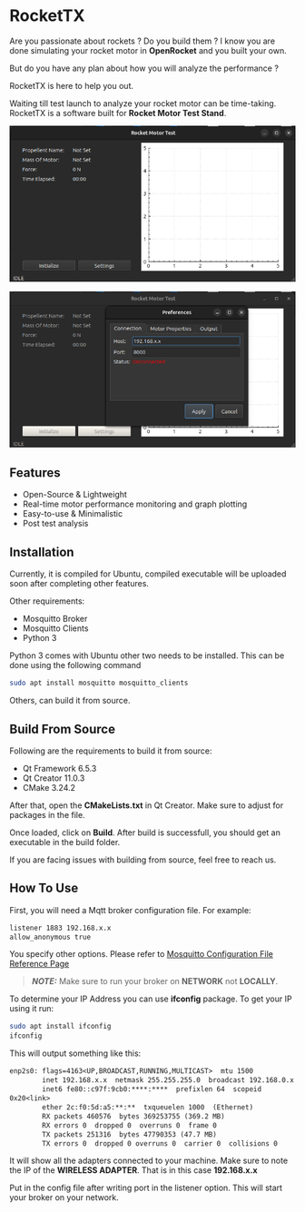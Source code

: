 
# RocketTX

Are you passionate about rockets ? Do you build them ? 
I know you are done simulating your rocket motor in **OpenRocket** and you built your own. 

But do you have any plan about how you will analyze the performance ?

RocketTX is here to help you out.

Waiting till test launch to analyze your rocket motor can be time-taking. RocketTX is a software built for **Rocket Motor Test Stand**. 



![App Screenshot](https://raw.githubusercontent.com/Raghav67816/RocketTX/main/Screenshots/1.png)

![App Screenshot](https://raw.githubusercontent.com/Raghav67816/RocketTX/main/Screenshots/2.png)


## Features

- Open-Source & Lightweight
- Real-time motor performance monitoring and graph plotting
- Easy-to-use & Minimalistic
- Post test analysis


## Installation

Currently, it is compiled for Ubuntu, compiled executable will be uploaded soon after completing other features.

Other requirements:
- Mosquitto Broker
- Mosquitto Clients
- Python 3

Python 3 comes with Ubuntu other two needs to be installed. This can be done using the following command

```bash
sudo apt install mosquitto mosquitto_clients
```

Others, can build it from source.

## Build From Source
Following are the requirements to build it from source:

- Qt Framework 6.5.3
- Qt Creator 11.0.3
- CMake 3.24.2

After that, open the **CMakeLists.txt** in Qt Creator. Make sure to adjust for packages in the file.

Once loaded, click on **Build**. After build is successfull, you should get an executable in the build folder.

If you are facing issues with building from source, feel free to reach us.


## How To Use

First, you will need a Mqtt broker configuration file. For example:
```
listener 1883 192.168.x.x
allow_anonymous true
```

You specify other options. Please refer to [Mosquitto Configuration File Reference Page](https://mosquitto.org/man/mosquitto-conf-5.html)

> **_NOTE:_**  Make sure to run your broker on **NETWORK** not **LOCALLY**. 

To determine your IP Address you can use **ifconfig** package. To get your IP using it run:
```bash
sudo apt install ifconfig
ifconfig
```

This will output something like this:
```
enp2s0: flags=4163<UP,BROADCAST,RUNNING,MULTICAST>  mtu 1500
        inet 192.168.x.x  netmask 255.255.255.0  broadcast 192.168.0.x
        inet6 fe80::c97f:9cb0:****:****  prefixlen 64  scopeid 0x20<link>
        ether 2c:f0:5d:a5:**:**  txqueuelen 1000  (Ethernet)
        RX packets 460576  bytes 369253755 (369.2 MB)
        RX errors 0  dropped 0  overruns 0  frame 0
        TX packets 251316  bytes 47790353 (47.7 MB)
        TX errors 0  dropped 0 overruns 0  carrier 0  collisions 0
```

It will show all the adapters connected to your machine. Make sure to note the IP of the **WIRELESS ADAPTER**. That is in this case **192.168.x.x**

Put in the config file after writing port in the listener option. This will start your broker on your network.

